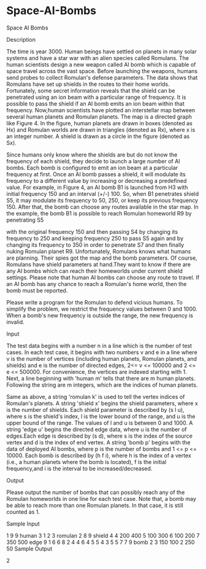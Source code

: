 # Space-AI-Bombs

Space AI Bombs

Description

The time is year 3000. Human beings have settled on planets in many solar systems and have a star war with an alien species called Romulans. The human scientists design a new weapon called AI bomb which is capable of space travel across the vast space. Before launching the weapons, humans send probes to collect Romulan's defense parameters. The data shows that Romulans have set up shields in the routes to their home worlds. Fortunately, some secret information reveals that the shield can be penetrated using an ion beam with a particular range of frequency. It is possible to pass the shield if an AI bomb emits an ion beam within that frequency. Now,human scientists have plotted an interstellar map between several human planets and Romulan planets. The map is a directed graph like Figure 4. In the figure, human planets are drawn in boxes (denoted as Hx) and Romulan worlds are drawn in triangles (denoted as Rx), where x is an integer number. A shield is drawn as a circle in the figure (denoted as Sx). 

Since humans only know where the shields are but do not know the frequency of each shield, they decide to launch a large number of AI bombs. Each bomb is configured to emit an ion beam at a particular frequency at first. Once an AI bomb passes a shield, it will modulate its frequency to a different value by increasing or decreasing a predefined value. For example, in Figure 4, an AI bomb B1 is launched from H3 with initial frequency 150 and an interval (+/-) 100. So, when B1 penetrates shield S5, it may modulate its frequency to 50, 250, or keep its previous frequency 150. After that, the bomb can choose any routes available in the star map. In the example, the bomb B1 is possible to reach Romulan homeworld R9 by penetrating S5 


with the original frequency 150 and then passing S4 by changing its frequency to 250 and keeping frequency 250 to pass S5 again and by changing its frequency to 350 in order to penetrate S7 and then finally nuking Romulan planet R9. 
Unfortunately, Romulans knows what humans are planning. Their spies got the map and the bomb parameters. Of course, Romulans have shield parameters at hand.They want to know if there are any AI bombs which can reach their homeworlds under current shield settings. Please note that human AI bombs can choose any route to travel. If an AI bomb has any chance to reach a Romulan's home world, then the bomb must be reported. 

Please write a program for the Romulan to defend vicious humans. To simplify the problem, we restrict the frequency values between 0 and 1000. When a bomb's new frequency is outside the range, the new frequency is invalid.

Input

The test data begins with a number n in a line which is the number of test cases. In each test case, it begins with two numbers v and e in a line where v is the number of vertices (including human planets, Romulan planets, and shields) and e is the number of directed edges, 2<= v <= 100000 and 2 <= e <= 500000. For convenience, 
the vertices are indexed starting with 1. 
Next, a line beginning with 'human m' tells that there are m human planets. Following the string are m integers, which are the indices of human planets. 

Same as above, a string 'romulan k' is used to tell the vertex indices of Romulan's planets. 
A string 'shield x' begins the shield parameters, where x is the number of shields. 
Each shield parameter is described by (s l u), where s is the shield's index, l is the lower bound of the range, and u is the upper bound of the range. The values of l and u is between 0 and 1000. 
A string 'edge u' begins the directed edge data, where u is the number of edges.Each edge is described by (s d), where s is the index of the source vertex and d is the index of end vertex. 
A string 'bomb p' begins with the data of deployed AI bombs, where p is the number of bombs and 1 <= p <= 10000. Each bomb is described by (h f i), where h is the index of a vertex (i.e., a human planets where the bomb is located), f is the initial frequency,and i is the interval to be increased/decreased.

Output

Please output the number of bombs that can possibly reach any of the Romulan homeworlds in one line for each test case. Note that, a bomb may be able to reach more than one Romulan planets. In that case, it is still counted as 1.

Sample Input

1
9 9
human 3 1 2 3
romulan 2 8 9
shield 4
4 200 400
5 100 300
6 100 200
7 350 500
edge 9
1 6
6 8
2 4
4 6
4 5
5 4
3 5
5 7
7 9
bomb 2
3 150 100
2 250 50
Sample Output

2
